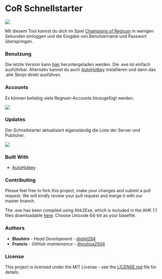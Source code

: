 # CoR Schnellstarter

![](https://cdn.treudler.net/shared/screenshots/2018_08_31_22-59-53_F102WB3ehR42Q1oCOM9y.png)

Mit diesem Tool kannst du dich im Spiel [Champions of Regnum](https://www.championsofregnum.com/) in wenigen Sekunden einloggen und die Eingabe von Benutzername und Passwort überspringen.

### Benutzung

Die letzte Version kann [hier](https://github.com/phil294/cor-schnellstarter/releases/) heruntergeladen werden. Die .exe ist einfach ausführbar. Alternativ kannst du auch [AutoHotkey](https://autohotkey.com/download/1.1/) installieren und dann das .ahk Skript direkt ausführen.

### Accounts

Es können beliebig viele Regnum-Accounts hinzugefügt werden.

![](https://cdn.treudler.net/shared/screenshots/2018_08_31_22-33-53_xrQ2dH80gQ26hjPvpUPN.png)

### Updates

Der Schnellstarter aktualisiert eigenständig die Liste der Server und Publisher.

![](https://cdn.treudler.net/shared/screenshots/2018_08_31_22-04-11_EdXEcPV99rWSxYX6v9pJ.png)

### Built With

* [AutoHotkey](https://github.com/Lexikos/AutoHotkey_L)

### Contributing

Please feel free to fork this project, make your changes and submit a pull request. We will kindly review your pull request and merge it with our master branch.

The .exe has been compiled using Ahk2Exe, which is included in the AHK 1.1 files downloadable [here](https://autohotkey.com/download/1.1/).
Choose Unicode 64-bit as your basefile.

### Authors

* **Blauhirn** - *Head Development* - [@phil294](https://github.com/phil294)
* **Francis** - *GitHub maintenance* - [@joshua2504](https://github.com/joshua2504)

### License

This project is licensed under the MIT License - see the [LICENSE.md](LICENSE.md) file for details.
